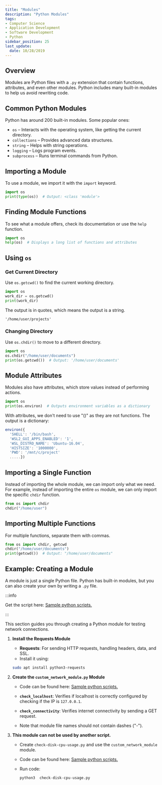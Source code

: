 ```yaml
---
title: "Modules"
description: "Python Modules"
tags: 
- Computer Science
- Application Development
- Software Development
- Python
sidebar_position: 25
last_update:
  date: 10/28/2019
---
```



## Overview

Modules are Python files with a `.py` extension that contain functions, attributes, and even other modules. Python includes many built-in modules to help us avoid rewriting code.  

## Common Python Modules  

Python has around 200 built-in modules. Some popular ones:  

- `os` – Interacts with the operating system, like getting the current directory.  
- `collections` – Provides advanced data structures.  
- `string` – Helps with string operations.  
- `logging` – Logs program events.  
- `subprocess` – Runs terminal commands from Python.  

## Importing a Module  

To use a module, we import it with the `import` keyword.  

```python
import os
print(type(os))  # Output: <class 'module'>
```

## Finding Module Functions  

To see what a module offers, check its documentation or use the `help` function.  

```python
import os
help(os)  # Displays a long list of functions and attributes
```

## Using `os`

### Get Current Directory  

Use `os.getcwd()` to find the current working directory.  

```python
import os
work_dir = os.getcwd()
print(work_dir)  
```

The output is in quotes, which means the output is a string.

```plaintext
'/home/user/projects'
```


### Changing Directory  

Use `os.chdir()` to move to a different directory.  

```python
import os
os.chdir("/home/user/documents")
print(os.getcwd())  # Output: '/home/user/documents'
```

## Module Attributes  

Modules also have attributes, which store values instead of performing actions.  

```python
import os
print(os.environ)  # Outputs environment variables as a dictionary
```

With attributes, we don't need to use "()" as they are not functions. The output is a dictionary:

```js
environ({
  'SHELL': '/bin/bash', 
  'WSL2_GUI_APPS_ENABLED': '1', 
  'WSL_DISTRO_NAME': 'Ubuntu-16.04', 
  'HISTSIZE': '1000000', 
  'PWD': '/mnt/c/project' 
  .....})
```

## Importing a Single Function  

Instead of importing the whole module, we can import only what we need. For example, instead of importing the entire `os` module, we can only import the specific `chdir` function.

```python
from os import chdir
chdir("/home/user")
```

## Importing Multiple Functions  

For multiple functions, separate them with commas.  

```python
from os import chdir, getcwd
chdir("/home/user/documents")
print(getcwd())  # Output: "/home/user/documents"
```

## Example: Creating a Module

A module is just a single Python file. Python has built-in modules, but you can also create your own by writing a `.py` file.  

:::info 

Get the script here: [Sample python scripts.](https://github.com/joseeden/joeden/tree/master/docs/021-Software-Engineering/020-Python/000-Projects/001-Basic-Scripts)

:::

This section guides you through creating a Python module for testing network connections.

1. **Install the Requests Module**

    - **Requests**: For sending HTTP requests, handling headers, data, and SSL.
    - Install it using:
    ```bash
    sudo apt install python3-requests
    ```

2. **Create the `custom_network_module.py` Module**

    - Code can be found here: [Sample python scripts.](https://github.com/joseeden/joeden/tree/master/docs/021-Software-Engineering/020-Python/000-Projects/001-Basic-Scripts)

    - **`check_localhost`**: Verifies if localhost is correctly configured by checking if the IP is `127.0.0.1`.

    - **`check_connectivity`**: Verifies internet connectivity by sending a GET request.

    - Note that module file names should not contain dashes ("-").

3. **This module can not be used by another script.**

    - Create `check-disk-cpu-usage.py` and use the `custom_network_module` module.
    - Code can be found here: [Sample python scripts.](https://github.com/joseeden/joeden/tree/master/docs/021-Software-Engineering/020-Python/000-Projects/001-Basic-Scripts)
    - Run code:

        ```python
        python3  check-disk-cpu-usage.py
        ```